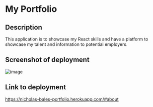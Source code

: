 # My Portfolio

## Description
This application is to showcase my React skills and have a platform to showcase my talent and information to potential employers.

## Screenshot of deployment
![image](https://user-images.githubusercontent.com/55863153/198519023-52843ce9-4610-4c10-b613-292193eebdff.png)

## Link to deployment
https://nicholas-bales-portfolio.herokuapp.com/#about
